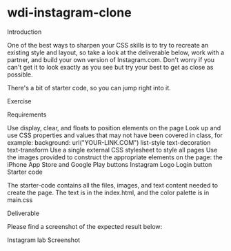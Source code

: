 # wdi-instagram-clone

Introduction

One of the best ways to sharpen your CSS skills is to try to recreate an existing style and layout, so take a look at the deliverable below, work with a partner, and build your own version of Instagram.com. Don't worry if you can't get it to look exactly as you see but try your best to get as close as possible.

There's a bit of starter code, so you can jump right into it.

Exercise

Requirements

Use display, clear, and floats to position elements on the page
Look up and use CSS properties and values that may not have been covered in class, for example:
background: url("YOUR-LINK.COM")
list-style
text-decoration
text-transform
Use a single external CSS stylesheet to style all pages
Use the images provided to construct the appropriate elements on the page:
the iPhone
App Store and Google Play buttons
Instagram Logo
Login button
Starter code

The starter-code contains all the files, images, and text content needed to create the page. The text is in the index.html, and the color palette is in main.css

Deliverable

Please find a screenshot of the expected result below:

Instagram lab Screenshot

